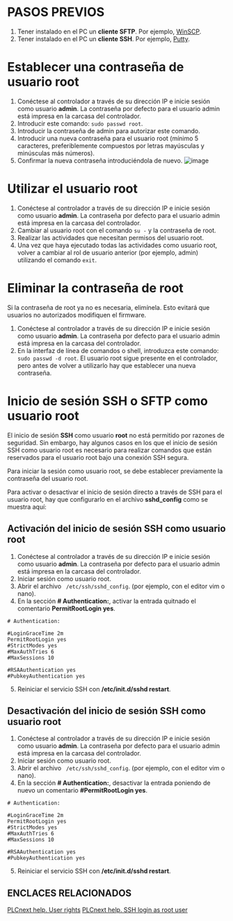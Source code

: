 # PASOS PREVIOS
1. Tener instalado en el PC un __cliente SFTP__. Por ejemplo, [WinSCP](https://winscp.net/eng/download.php).
2. Tener instalado en el PC un __cliente SSH__. Por ejemplo, [Putty](https://www.chiark.greenend.org.uk/~sgtatham/putty/latest.html).

# Establecer una contraseña de usuario root
1. Conéctese al controlador a través de su dirección IP e inicie sesión como usuario __admin__. La contraseña por defecto para el usuario admin está impresa en la carcasa del controlador.
2. Introducir este comando: ```sudo passwd root```.
3. Introducir la contraseña de admin para autorizar este comando.
4. Introducir una nueva contraseña para el usuario root (mínimo 5 caracteres, preferiblemente compuestos por letras mayúsculas y minúsculas más números).
5. Confirmar la nueva contraseña introduciéndola de nuevo.
![image](https://user-images.githubusercontent.com/46561573/155708183-e24c24a3-8b50-4a9b-bd1a-3bc3b22e96fa.png)

# Utilizar el usuario root
1. Conéctese al controlador a través de su dirección IP e inicie sesión como usuario __admin__. La contraseña por defecto para el usuario admin está impresa en la carcasa del controlador.
2. Cambiar al usuario root con el comando ```su -``` y la contraseña de root.
3. Realizar las actividades que necesitan permisos del usuario root.
4. Una vez que haya ejecutado todas las actividades como usuario root, volver a cambiar al rol de usuario anterior (por ejemplo, admin) utilizando el comando ```exit```.

# Eliminar la contraseña de root
Si la contraseña de root ya no es necesaria, elimínela. Esto evitará que usuarios no autorizados modifiquen el firmware.
1. Conéctese al controlador a través de su dirección IP e inicie sesión como usuario __admin__. La contraseña por defecto para el usuario admin está impresa en la carcasa del controlador.
2. En la interfaz de línea de comandos o shell, introduzca este comando: ```sudo passwd -d root```.
El usuario root sigue presente en el controlador, pero antes de volver a utilizarlo hay que establecer una nueva contraseña.

# Inicio de sesión SSH o SFTP como usuario root
El inicio de sesión __SSH__ como usuario __root__ no está permitido por razones de seguridad. Sin embargo, hay algunos casos en los que el inicio de sesión SSH como usuario root es necesario para realizar comandos que están reservados para el usuario root bajo una conexión SSH segura.

Para iniciar la sesión como usuario root, se debe establecer previamente la contraseña del usuario root.

Para activar o desactivar el inicio de sesión directo a través de SSH para el usuario root, hay que configurarlo en el archivo __sshd_config__ como se muestra aquí:

## Activación del inicio de sesión SSH como usuario root
1. Conéctese al controlador a través de su dirección IP e inicie sesión como usuario __admin__. La contraseña por defecto para el usuario admin está impresa en la carcasa del controlador.
2. Iniciar sesión como usuario root.
3. Abrir el archivo ``` /etc/ssh/sshd_config```. (por ejemplo, con el editor vim o nano).
4. En la sección __# Authentication:__, activar la entrada quitnado el comentario __PermitRootLogin yes__.
```
# Authentication:

#LoginGraceTime 2m
PermitRootLogin yes
#StrictModes yes
#MaxAuthTries 6
#MaxSessions 10

#RSAAuthentication yes
#PubkeyAuthentication yes
```
5. Reiniciar el servicio SSH con __/etc/init.d/sshd restart__.


## Desactivación del inicio de sesión SSH como usuario root
1. Conéctese al controlador a través de su dirección IP e inicie sesión como usuario __admin__. La contraseña por defecto para el usuario admin está impresa en la carcasa del controlador.
2. Iniciar sesión como usuario root.
3. Abrir el archivo ``` /etc/ssh/sshd_config```. (por ejemplo, con el editor vim o nano).
4. En la sección __# Authentication:__, desactivar la entrada poniendo de nuevo un comentario __#PermitRootLogin yes__.
 ```
# Authentication:

#LoginGraceTime 2m
PermitRootLogin yes
#StrictModes yes
#MaxAuthTries 6
#MaxSessions 10

#RSAAuthentication yes
#PubkeyAuthentication yes
```
5. Reiniciar el servicio SSH con __/etc/init.d/sshd restart__.


## ENCLACES RELACIONADOS
[PLCnext help. User rights](https://www.plcnext.help/te/Operating_System/Root_rights.htm#Setting_a_root_user_password)
[PLCnext help. SSH login as root user](https://www.plcnext.help/te/Operating_System/SSH_login_as_root_user.htm)
